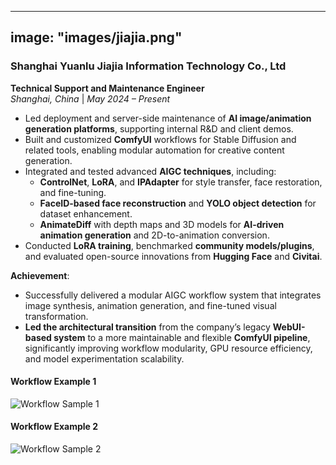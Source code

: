 
---
image: "images/jiajia.png"
---

### Shanghai Yuanlu Jiajia Information Technology Co., Ltd  
**Technical Support and Maintenance Engineer**  
*Shanghai, China* | *May 2024 – Present*


<!--more-->
- Led deployment and server-side maintenance of **AI image/animation generation platforms**, supporting internal R&D and client demos.
- Built and customized **ComfyUI** workflows for Stable Diffusion and related tools, enabling modular automation for creative content generation.
- Integrated and tested advanced **AIGC techniques**, including:
  - **ControlNet**, **LoRA**, and **IPAdapter** for style transfer, face restoration, and fine-tuning.
  - **FaceID-based face reconstruction** and **YOLO object detection** for dataset enhancement.
  - **AnimateDiff** with depth maps and 3D models for **AI-driven animation generation** and 2D-to-animation conversion.
- Conducted **LoRA training**, benchmarked **community models/plugins**, and evaluated open-source innovations from **Hugging Face** and **Civitai**.

**Achievement**:  
- Successfully delivered a modular AIGC workflow system that integrates image synthesis, animation generation, and fine-tuned visual transformation.  
- **Led the architectural transition** from the company’s legacy **WebUI-based system** to a more maintainable and flexible **ComfyUI pipeline**, significantly improving workflow modularity, GPU resource efficiency, and model experimentation scalability.

#### Workflow Example 1
![Workflow Sample 1](workflowsample1.png)

#### Workflow Example 2
![Workflow Sample 2](workflowsample2.png)

